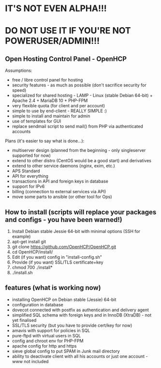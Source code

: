 # IT'S NOT EVEN ALPHA!!!
# DO NOT USE IT IF YOU'RE NOT POWERUSER/ADMIN!!!

## Open Hosting Control Panel - OpenHCP

Assumptions:
- free / libre control panel for hosting
- security features - as much as possible (don't sacrifice security for speed)
- specialized for shared hosting - LAMP - Linux (stable Debian 64-bit) + Apache 2.4 + MariaDB 10 + PHP-FPM
- very flexible quota (for client and per account)
- simple to use by end-client - REALLY SIMPLE :)
- simple to install and maintain for admin
- use of templates for GUI
- replace sendmail script to send mail() from PHP via authenticated accounts

Plans (it's easier to say what is done...):
- multiserver design (planned from the beginning - only singleserver supported for now)
- extend to other distro (CentOS would be a good start) and derivatives
- extend to other service daemons (nginx, exim, etc.)
- APS Standard
- API for everything
- transactions in API and foreign keys in database
- support for IPv6
- billing (connection to external services via API)
- move some parts to ansible (or other tool for Ops)

## How to install (scripts will replace your packages and configs - you have been warned!)

1. Install Debian stable Jessie 64-bit with minimal options (SSH for example)
2. apt-get install git
3. git clone https://github.com/OpenHCP/OpenHCP.git
4. cd OpenHCP/install/
5. Edit (if you want) config in "install-config.sh"
6. Provide (if you want) SSL/TLS certificate+key
7. chmod 700 ./install*
8. ./install.sh

## features (what is working now)

- installing OpenHCP on Debian stable (Jessie) 64-bit
- configuration in database
- dovecot connected with postfix as authentication and delivery agent
- simplified SQL schema with foreign keys and in InnoDB (XtraDB) - not yet finalised
- SSL/TLS security (but you have to provide cert/key for now)
- amavis with support for policies in SQL
- pure-ftpd with virtual users in SQL
- config and chroot env for PHP-FPM
- apache config for http and https
- sieve global config to put SPAM in Junk mail directory
- ability to deactivate client with all his accounts or just one account - www not included
